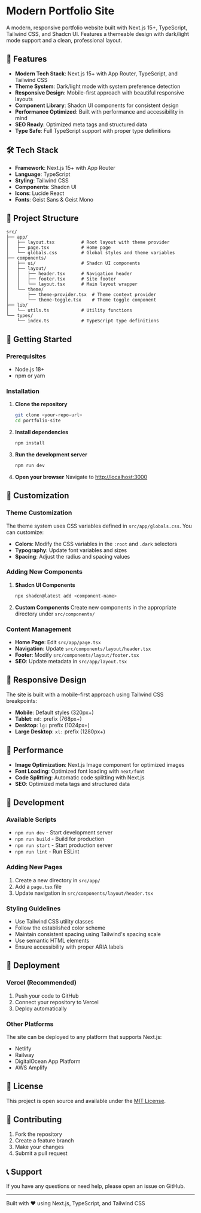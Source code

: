 # Modern Portfolio Site

A modern, responsive portfolio website built with Next.js 15+, TypeScript, Tailwind CSS, and Shadcn UI. Features a themeable design with dark/light mode support and a clean, professional layout.

## 🚀 Features

- **Modern Tech Stack**: Next.js 15+ with App Router, TypeScript, and Tailwind CSS
- **Theme System**: Dark/light mode with system preference detection
- **Responsive Design**: Mobile-first approach with beautiful responsive layouts
- **Component Library**: Shadcn UI components for consistent design
- **Performance Optimized**: Built with performance and accessibility in mind
- **SEO Ready**: Optimized meta tags and structured data
- **Type Safe**: Full TypeScript support with proper type definitions

## 🛠️ Tech Stack

- **Framework**: Next.js 15+ with App Router
- **Language**: TypeScript
- **Styling**: Tailwind CSS
- **Components**: Shadcn UI
- **Icons**: Lucide React
- **Fonts**: Geist Sans & Geist Mono

## 📁 Project Structure

```
src/
├── app/
│   ├── layout.tsx          # Root layout with theme provider
│   ├── page.tsx            # Home page
│   └── globals.css         # Global styles and theme variables
├── components/
│   ├── ui/                 # Shadcn UI components
│   ├── layout/
│   │   ├── header.tsx      # Navigation header
│   │   ├── footer.tsx      # Site footer
│   │   └── layout.tsx      # Main layout wrapper
│   └── theme/
│       ├── theme-provider.tsx  # Theme context provider
│       └── theme-toggle.tsx    # Theme toggle component
├── lib/
│   └── utils.ts            # Utility functions
└── types/
    └── index.ts            # TypeScript type definitions
```

## 🚀 Getting Started

### Prerequisites

- Node.js 18+
- npm or yarn

### Installation

1. **Clone the repository**

   ```bash
   git clone <your-repo-url>
   cd portfolio-site
   ```

2. **Install dependencies**

   ```bash
   npm install
   ```

3. **Run the development server**

   ```bash
   npm run dev
   ```

4. **Open your browser**
   Navigate to [http://localhost:3000](http://localhost:3000)

## 🎨 Customization

### Theme Customization

The theme system uses CSS variables defined in `src/app/globals.css`. You can customize:

- **Colors**: Modify the CSS variables in the `:root` and `.dark` selectors
- **Typography**: Update font variables and sizes
- **Spacing**: Adjust the radius and spacing values

### Adding New Components

1. **Shadcn UI Components**

   ```bash
   npx shadcn@latest add <component-name>
   ```

2. **Custom Components**
   Create new components in the appropriate directory under `src/components/`

### Content Management

- **Home Page**: Edit `src/app/page.tsx`
- **Navigation**: Update `src/components/layout/header.tsx`
- **Footer**: Modify `src/components/layout/footer.tsx`
- **SEO**: Update metadata in `src/app/layout.tsx`

## 📱 Responsive Design

The site is built with a mobile-first approach using Tailwind CSS breakpoints:

- **Mobile**: Default styles (320px+)
- **Tablet**: `md:` prefix (768px+)
- **Desktop**: `lg:` prefix (1024px+)
- **Large Desktop**: `xl:` prefix (1280px+)

## 🎯 Performance

- **Image Optimization**: Next.js Image component for optimized images
- **Font Loading**: Optimized font loading with `next/font`
- **Code Splitting**: Automatic code splitting with Next.js
- **SEO**: Optimized meta tags and structured data

## 🔧 Development

### Available Scripts

- `npm run dev` - Start development server
- `npm run build` - Build for production
- `npm run start` - Start production server
- `npm run lint` - Run ESLint

### Adding New Pages

1. Create a new directory in `src/app/`
2. Add a `page.tsx` file
3. Update navigation in `src/components/layout/header.tsx`

### Styling Guidelines

- Use Tailwind CSS utility classes
- Follow the established color scheme
- Maintain consistent spacing using Tailwind's spacing scale
- Use semantic HTML elements
- Ensure accessibility with proper ARIA labels

## 🚀 Deployment

### Vercel (Recommended)

1. Push your code to GitHub
2. Connect your repository to Vercel
3. Deploy automatically

### Other Platforms

The site can be deployed to any platform that supports Next.js:

- Netlify
- Railway
- DigitalOcean App Platform
- AWS Amplify

## 📄 License

This project is open source and available under the [MIT License](LICENSE).

## 🤝 Contributing

1. Fork the repository
2. Create a feature branch
3. Make your changes
4. Submit a pull request

## 📞 Support

If you have any questions or need help, please open an issue on GitHub.

---

Built with ❤️ using Next.js, TypeScript, and Tailwind CSS

